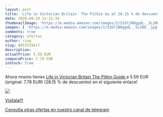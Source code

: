 ```yaml
---
layout: post
title: 'Life in Victorian Britain  The Pitkin Gu al 28.15 % de descuento'
date: 2020-09-29 12:22:34
thumbnailImage: 'https://m.media-amazon.com/images/I/51GfjN8ggdL._SL200_.jpg'
images: [ 'https://m.media-amazon.com/images/I/51GfjN8ggdL._SL200_.jpg' ]
comments: true
category: ofertas
author: ring
slug: 0853729417
description:
actualPrice: 5.59 EUR
comparePrice: 7.78 EUR
inStock: true
---
```


Ahora mismo tienes [Life in Victorian Britain  The Pitkin Guide ](https://www.amazon.it/dp/0853729417/?tag=redken03-21) a 5.59 EUR (original: 7.78 EUR) (28.15 %  de descuento) en el siguiente enlace!

[![](https://m.media-amazon.com/images/I/51GfjN8ggdL._SL200_.jpg)](https://www.amazon.it/dp/0853729417/?tag=redken03-21)

[Visítala!!!](https://www.amazon.it/dp/0853729417/?tag=redken03-21)

[Consulta otras ofertas en nuestro canal de telegram](https://t.me/s/ofertas25)
